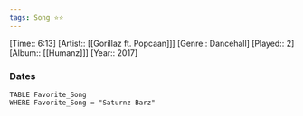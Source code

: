```yaml
---
tags: Song ⭐⭐ 
---
```

[Time:: 6:13]
[Artist:: [[Gorillaz ft. Popcaan]]]
[Genre:: Dancehall]
[Played:: 2]
[Album:: [[Humanz]]]
[Year:: 2017]
### Dates
````dataview
TABLE Favorite_Song
WHERE Favorite_Song = "Saturnz Barz"
````